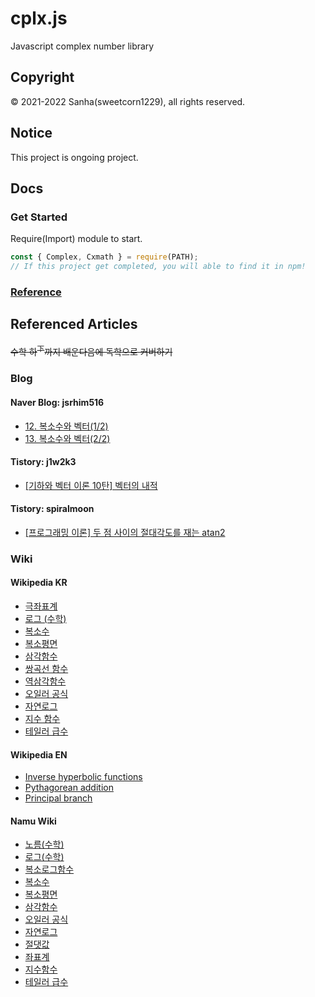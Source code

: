 # cplx.js
Javascript complex number library

## Copyright
© 2021-2022 Sanha(sweetcorn1229), all rights reserved.

## Notice
This project is ongoing project.

## Docs

### Get Started
Require(Import) module to start.
```javascript
const { Complex, Cxmath } = require(PATH);
// If this project get completed, you will able to find it in npm!
```

### [Reference](https://github.com/sweetcorn1229/cplx.js/blob/main/reference.md)

## Referenced Articles
<del>수학 하<sup>下</sup>까지 배운다음에 독학으로 커버하기</del>

### Blog
#### Naver Blog: jsrhim516
- [12. 복소수와 벡터(1/2)](https://blog.naver.com/jsrhim516/221672531124)
- [13. 복소수와 벡터(2/2)](https://blog.naver.com/jsrhim516/221672753890)
#### Tistory: j1w2k3
- [\[기하와 벡터 이론 10탄\] 벡터의 내적](https://j1w2k3.tistory.com/627)
#### Tistory: spiralmoon
- [\[프로그래밍 이론\] 두 점 사이의 절대각도를 재는 atan2](https://spiralmoon.tistory.com/entry/프로그래밍-이론-두-점-사이의-절대각도를-재는-atan2)

### Wiki
#### Wikipedia KR
- [극좌표계](https://ko.wikipedia.org/wiki/극좌표계)
- [로그 \(수학\)](https://ko.wikipedia.org/wiki/로그_\(수학\))
- [복소수](https://ko.wikipedia.org/wiki/복소수)
- [복소평면](https://ko.wikipedia.org/wiki/복소평면)
- [삼각함수](https://ko.wikipedia.org/wiki/삼각함수)
- [쌍곡선 함수](https://ko.wikipedia.org/wiki/쌍곡선_함수)
- [역삼각함수](https://ko.wikipedia.org/wiki/역삼각함수)
- [오일러 공식](https://ko.wikipedia.org/wiki/오일러_공식)
- [자연로그](https://ko.wikipedia.org/wiki/자연로그)
- [지수 함수](https://ko.wikipedia.org/wiki/지수_함수)
- [테일러 급수](https://ko.wikipedia.org/wiki/테일러_급수)
#### Wikipedia EN
- [Inverse hyperbolic functions](https://en.wikipedia.org/wiki/Inverse_hyperbolic_functions)
- [Pythagorean addition](https://en.wikipedia.org/wiki/Pythagorean_addition)
- [Principal branch](https://en.wikipedia.org/wiki/Principal_branch)
#### Namu Wiki
- [노름\(수학\)](https://namu.wiki/w/노름\(수학\))
- [로그\(수학\)](https://namu.wiki/w/로그\(수학\))
- [복소로그함수](https://namu.wiki/w/복소로그함수)
- [복소수](https://namu.wiki/w/복소수)
- [복소평면](https://namu.wiki/w/복소평면)
- [삼각함수](https://namu.wiki/w/삼각함수)
- [오일러 공식](https://namu.wiki/w/오일러%20공식)
- [자연로그](https://namu.wiki/w/자연로그)
- [절댓값](https://namu.wiki/w/절댓값)
- [좌표계](https://namu.wiki/w/좌표계)
- [지수함수](https://namu.wiki/w/지수함수)
- [테일러 급수](https://namu.wiki/w/테일러%20급수)
